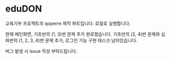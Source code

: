 # eduDON

교육기부 프로젝트의 qoperre 제작 파트입니다. 로컬로 실행합니다. 

현재 메인화면, 기초반의 (1, 3)번 문제 추가 완료했습니다.
기초반의 (2, 4)번 문제와 심화반의 (1, 2, 3, 4)번 문제 추가, 로그인 기능 구현 태스크 남아있습니다.

버그 발생 시 issue 작성 부탁드립니다.
